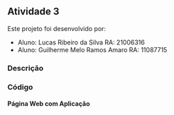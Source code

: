 ## Atividade 3 

Este projeto foi desenvolvido por:

* Aluno: Lucas Ribeiro da Silva     RA: 21006316
* Aluno: Guilherme Melo Ramos Amaro RA: 11087715

### Descrição



### Código




#### Página Web com Aplicação